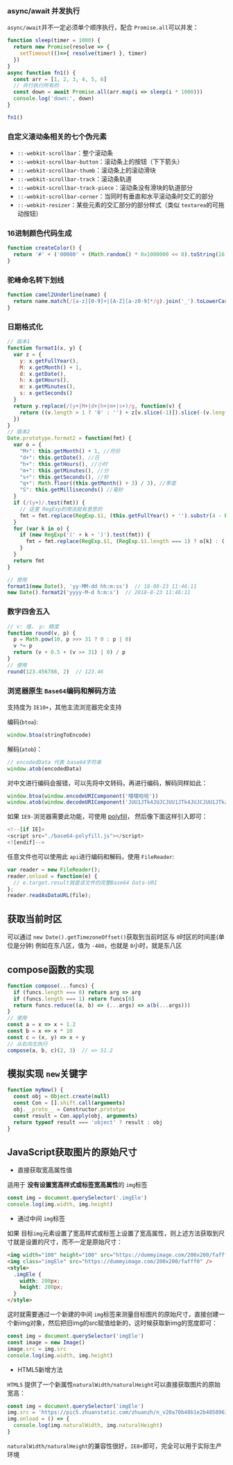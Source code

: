### async/await 并发执行
`async/await`并不一定必须单个顺序执行，配合 `Promise.all`可以并发：
```js
function sleep(timer = 1000) {
  return new Promise(resolve => {
    setTimeout(()=>{ resolve(timer) }, timer)
  })
}
async function fn1() {
  const arr = [1, 2, 3, 4, 5, 6]
  // 并行执行所有的
  const down = await Promise.all(arr.map(i => sleep(i * 1000)))
  console.log('down:', down)
}

fn1()
```

### 自定义滚动条相关的七个伪元素

- `::-webkit-scrollbar`：整个滚动条
- `::-webkit-scrollbar-button`：滚动条上的按钮（下下箭头）
- `::-webkit-scrollbar-thumb`：滚动条上的滚动滑块
- `::-webkit-scrollbar-track`：滚动条轨道
- `::-webkit-scrollbar-track-piece`：滚动条没有滑块的轨道部分
- `::-webkit-scrollbar-corner`：当同时有垂直和水平滚动条时交汇的部分
- `::-webkit-resizer`：某些元素的交汇部分的部分样式（类似 `textarea`的可拖动按钮）

### 16进制颜色代码生成

```js
function createColor() {
  return '#' + ('00000' + (Math.random() * 0x1000000 << 0).toString(16)).slice(-6)
}
```

### 驼峰命名转下划线

```js
function camel2Underline(name) {
  return name.match(/[a-z][0-9]+|[A-Z][a-z0-9]*/g).join('_').toLowerCase()
}
```

### 日期格式化

```js
// 版本1
function format1(x, y) {
  var z = {
    y: x.getFullYear(),
    M: x.getMonth() + 1,
    d: x.getDate(),
    h: x.getHours(),
    m: x.getMinutes(),
    s: x.getSeconds()
  }
  return y.replace(/(y+|M+|d+|h+|m+|s+)/g, function(v) {
    return ((v.length > 1 ? '0' : '') + z[v.slice(-1)]).slice(-(v.length > 2 ? v.length : 2))
  })
}
// 版本2
Date.prototype.format2 = function(fmt) {
  var o = {
    "M+": this.getMonth() + 1, //月份 
    "d+": this.getDate(), //日 
    "h+": this.getHours(), //小时 
    "m+": this.getMinutes(), //分 
    "s+": this.getSeconds(), //秒 
    "q+": Math.floor((this.getMonth() + 3) / 3), //季度 
    "S": this.getMilliseconds() //毫秒 
  }
  if (/(y+)/.test(fmt)) {
    // 这里 RegExp的用法挺有意思的
    fmt = fmt.replace(RegExp.$1, (this.getFullYear() + '').substr(4 - RegExp.$1.length))
  }
  for (var k in o) {
    if (new RegExp('(' + k + ')').test(fmt)) {
      fmt = fmt.replace(RegExp.$1, (RegExp.$1.length === 1) ? o[k] : ('00' + o[k]).substr(('' + o[k]).length))
    }
  }
  return fmt
}

// 使用
format1(new Date(), 'yy-MM-dd hh:m:ss')  // 18-08-23 11:46:11
new Date().format2('yyyy-M-d h:m:s')  // 2018-8-23 11:46:11
```

### 数字四舍五入

```js
// v: 值， p: 精度
function round(v, p) {
  p = Math.pow(10, p >>> 31 ? 0 : p | 0)
  v *= p
  return (v + 0.5 + (v >> 31) | 0) / p
}
// 使用
round(123.456788, 2)  // 123.46
```

### 浏览器原生 `Base64`编码和解码方法

支持度为 `IE10+`，其他主流浏览器完全支持

编码(`btoa`):
```js
window.btoa(stringToEncode)
```

解码(`atob`)：
```js
// encodedData 代表 base64字符串
window.atob(encodedData)
```

对中文进行编码会报错，可以先将中文转码，再进行编码，解码同样如此：
```js
window.btoa(window.encodeURIComponent('嘻嘻哈哈'))
window.atob(window.decodeURIComponent('JUU1JTk4JUJCJUU1JTk4JUJCJUU1JTkzJTg4JUU1JTkzJTg4'))
```

如果 `IE9-`浏览器需要此功能，可使用 [polyfill](https://github.com/davidchambers/Base64.js/blob/master/base64.js)，
然后像下面这样引入即可：
```js
<!--[if IE]>
<script src="./base64-polyfill.js"></script>
<![endif]-->
```

任意文件也可以使用此 `api`进行编码和解码，使用 `FileReader`:
```js
var reader = new FileReader();
reader.onload = function(e) {
  // e.target.result就是该文件的完整Base64 Data-URI
};
reader.readAsDataURL(file);
```
## 获取当前时区

可以通过 `new Date().getTimezoneOffset()`获取到当前时区与 `0`时区的时间差(单位是分钟)
例如在东八区，值为 `-480`，也就是 `8`小时，就是东八区

## compose函数的实现

```js
function compose(...funcs) {
  if (funcs.length === 0) return arg => arg
  if (funcs.length === 1) return funcs[0]
  return funcs.reduce((a, b) => (...args) => a(b(...args)))
}
// 使用
const a = x => x + 1.2
const b = x => x * 10
const c = (x, y) => x + y
// 从右向左执行
compose(a, b, c)(2, 3)  // => 51.2
```

## 模拟实现 `new`关键字

```js
function myNew() {
  const obj = Object.create(null)
  const Con = [].shift.call(arguments)
  obj.__proto__ = Constructor.prototpe
  const result = Con.apply(obj, arguments)
  return typeof result === 'object' ? result : obj
}
```

## JavaScript获取图片的原始尺寸

- 直接获取宽高属性值

适用于 **没有设置宽高样式或标签宽高属性**的 `img`标签

```js
const img = document.querySelector('.imgEle')
console.log(img.width, img.height)
```

- 通过中间 `img`标签

如果 目标`img`元素设置了宽高样式或标签上设置了宽高属性，则上述方法获取到尺寸就是设置的尺寸，而不一定是原始尺寸：
```html
<img width="100" height="100" src="https://dummyimage.com/200x200/fafff0" />
<img class="imgEle" src="https://dummyimage.com/200x200/fafff0" />
<style>
  .imgEle {
    width: 200px;
    height: 200px;
  }
</style>
```

这时就需要通过一个新建的中间 `img`标签来测量目标图片的原始尺寸，直接创建一个新img对象，然后把旧img的src赋值给新的，这时候获取新img的宽度即可：

```js
const img = document.querySelector('imgEle')
const image = new Image()
image.src = img.src
console.log(img.width, img.height)
```

- HTML5新增方法

`HTML5` 提供了一个新属性`naturalWidth/naturalHeight`可以直接获取图片的原始宽高：
```js
const img = document.querySelector('imgEle')
img.src = 'https://pic5.zhuanstatic.com/zhuanzh/n_v20a70b48b1e2b4858963e014f42c6e226.png'
img.onload = () => {
  console.log(img.naturalWidth, img.naturalHeight)
}
```
`naturalWidth/naturalHeight`的兼容性很好，`IE8+`即可，完全可以用于实际生产环境

